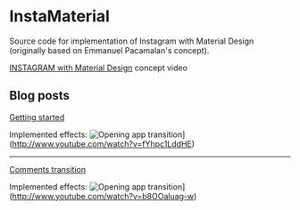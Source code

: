 InstaMaterial
=============

Source code for implementation of Instagram with Material Design (originally based on Emmanuel Pacamalan's concept). 

[INSTAGRAM with Material Design](https://www.youtube.com/watch?v=ojwdmgmdR_Q) concept video

## Blog posts
[Getting started](http://frogermcs.github.io/Instagram-with-Material-Design-concept-is-getting-real)

Implemented effects:
![Opening app transition](http://img.youtube.com/vi/fYhpc1LddHE/0.jpg)](http://www.youtube.com/watch?v=fYhpc1LddHE)

---

[Comments transition](http://frogermcs.github.io/Instagram-with-Material-Design-concept-part-2-Comments/)

Implemented effects:
![Opening app transition](http://img.youtube.com/vi/b8OOaluag-w/0.jpg)](http://www.youtube.com/watch?v=b8OOaluag-w)
